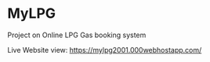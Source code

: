 # MyLPG
Project on Online LPG Gas booking system

Live Website view: https://mylpg2001.000webhostapp.com/
